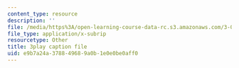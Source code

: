 ```yaml
---
content_type: resource
description: ''
file: /media/https%3A/open-learning-course-data-rc.s3.amazonaws.com/3-091sc-introduction-to-solid-state-chemistry-fall-2010/e9b7a24a378849689a0b1e0e0be0aff0_FRgckt9lDQ8.srt
file_type: application/x-subrip
resourcetype: Other
title: 3play caption file
uid: e9b7a24a-3788-4968-9a0b-1e0e0be0aff0
---
```

